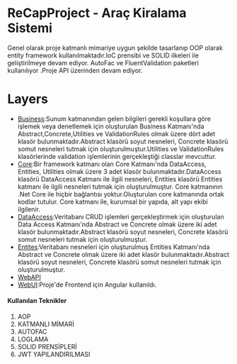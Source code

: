 # ReCapProject - Araç Kiralama Sistemi
Genel olarak proje katmanlı mimariye uygun şekilde tasarlanıp OOP olarak entity framework kullanılmaktadır.IoC prensibi ve SOLID ilkeleri ile geliştirilmeye devam ediyor. AutoFac ve FluentValidation paketleri kullanılıyor .Proje API üzerinden devam ediyor.
# Layers
- [Business](https://github.com/Kontorta16/RentACar/tree/master/Business):Sunum katmanından gelen bilgileri gerekli koşullara göre işlemek veya denetlemek için oluşturulan Business Katmanı'nda Abstract,Concrete,Utilities ve ValidationRules olmak üzere dört adet klasör bulunmaktadır.Abstract klasörü soyut nesneleri, Concrete klasörü somut nesneleri tutmak için oluşturulmuştur.Utilities ve ValidationRules klasörlerinde validation işlemlerinin gerçekleştiği classlar mevcuttur.
- [Core](https://github.com/Kontorta16/RentACar/tree/master/Core):Bir framework katmanı olan Core Katmanı'nda DataAccess, Entities, Utilities olmak üzere 3 adet klasör bulunmaktadır.DataAccess klasörü DataAccess Katmanı ile ilgili nesneleri, Entities klasörü Entities katmanı ile ilgili nesneleri tutmak için oluşturulmuştur. Core katmanının .Net Core ile hiçbir bağlantısı yoktur.Oluşturulan core katmanında ortak kodlar tutulur. Core katmanı ile, kurumsal bir yapıda, alt yapı ekibi ilgilenir. 
- [DataAccess](https://github.com/Kontorta16/RentACar/tree/master/DataAccess):Veritabanı CRUD işlemleri gerçekleştirmek için oluşturulan Data Access Katmanı'nda Abstract ve Concrete olmak üzere iki adet klasör bulunmaktadır.Abstract klasörü soyut nesneleri, Concrete klasörü somut nesneleri tutmak için oluşturulmuştur. 
- [Entites](https://github.com/Kontorta16/RentACar/tree/master/Entities):Veritabanı nesneleri için oluşturulmuş Entities Katmanı'nda Abstract ve Concrete olmak üzere iki adet klasör bulunmaktadır.Abstract klasörü soyut nesneleri, Concrete klasörü somut nesneleri tutmak için oluşturulmuştur. 
- [WebAPI](https://github.com/Kontorta16/RentACar/tree/master/WebAPI) 
- [WebUI](https://github.com/Kontorta16/RentACar/tree/master/RentACar.AngularWebUI):Proje'de Frontend için Angular kullanıldı.

#### Kullanılan Teknikler
                
1. AOP 
2. KATMANLI MİMARİ
3. AUTOFAC
4. LOGLAMA
5. SOLID PRENSİPLERİ
6. JWT YAPILANDIRILMASI
